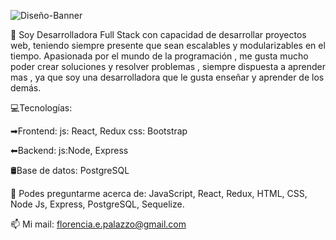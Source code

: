 




![Diseño-Banner](https://user-images.githubusercontent.com/88751880/174693195-0812368e-f642-4441-8d41-a3281bb70c91.jpg)


🔶 Soy Desarrolladora Full Stack con capacidad de desarrollar proyectos web, teniendo siempre presente que sean escalables y modularizables en el tiempo. Apasionada por el mundo de la programación , me gusta mucho poder crear soluciones y resolver problemas , siempre dispuesta a aprender mas , ya que soy una desarrolladora que le gusta enseñar y aprender de los demás.

💻Tecnologías:

➡Frontend:
  js: React, Redux
  css: Bootstrap

⬅Backend:
  js:Node, Express

🛢Base de datos:
  PostgreSQL


💬 Podes preguntarme acerca de: JavaScript, React, Redux, HTML, CSS, Node Js, Express, PostgreSQL, Sequelize.
  
📫 Mi mail: florencia.e.palazzo@gmail.com











